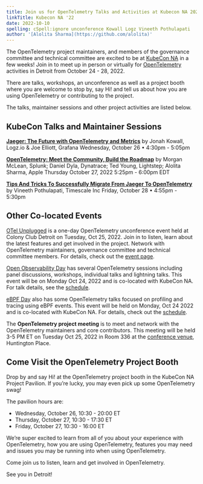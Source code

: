 ```yaml
---
title: Join us for OpenTelemetry Talks and Activities at Kubecon NA 2022
linkTitle: Kubecon NA '22
date: 2022-10-10
spelling: cSpell:ignore unconference Kowall Logz Vineeth Pothulapati
author: '[Alolita Sharma](https://github.com/alolita)'
---
```


The OpenTelemetry project maintainers, and members of the governance committee
and technical committee are excited to be at [KubeCon NA][] in a few weeks! Join
in to meet up in person or virtually for [OpenTelemetry](/) activities in
Detroit from October 24 - 28, 2022.

There are talks, workshops, an unconference as well as a project booth where you
are welcome to stop by, say Hi! and tell us about how you are using
OpenTelemetry or contributing to the project.

The talks, maintainer sessions and other project activities are listed below.

## KubeCon Talks and Maintainer Sessions

**[Jaeger: The Future with OpenTelemetry and Metrics](https://sched.co/182O7)**
by Jonah Kowall, Logz.io & Joe Elliott, Grafana Wednesday, October 26 • 4:30pm -
5:05pm

**[OpenTelemetry: Meet the Community, Build the Roadmap](https://sched.co/182On)**
by Morgan McLean, Splunk; Daniel Dyla, Dynatrace; Ted Young, Lightstep; Alolita
Sharma, Apple Thursday October 27, 2022 5:25pm - 6:00pm EDT

**[Tips And Tricks To Successfully Migrate From Jaeger To OpenTelemetry](https://sched.co/182Ib)**
by Vineeth Pothulapati, Timescale Inc Friday, October 28 • 4:55pm - 5:30pm

## Other Co-located Events

[OTel Unplugged](../otel-unplugged-kubecon-na/) is a one-day OpenTelemetry
unconference event held at Colony Club Detroit on Tuesday, Oct 25, 2022. Join in
to listen, learn about the latest features and get involved in the project.
Network with OpenTelemetry maintainers, governance committee and technical
committee members. For details, check out the
[event page](https://www.eventbrite.com/e/otel-unplugged-kubeconcloudnativecon-detroit-2022-tickets-427595037267).

[Open Observability Day](https://events.linuxfoundation.org/open-observability-day-north-america/)
has several OpenTelemetry sessions including panel discussions, workshops,
individual talks and lightning talks. This event will be on Monday Oct 24, 2022
and is co-located with KubeCon NA. For talk details, see the
[schedule](https://events.linuxfoundation.org/open-observability-day-north-america/program/schedule/).

[eBPF Day](https://events.linuxfoundation.org/cloud-native-ebpf-day-north-america/)
also has some OpenTelemetry talks focused on profiling and tracing using eBPF
events. This event will be held on Monday, Oct 24 2022 and is co-located with
KubeCon NA. For details, check out the
[schedule](https://events.linuxfoundation.org/cloud-native-ebpf-day-north-america/program/schedule/).

The **OpenTelemetry project meeting** is to meet and network with the
OpenTelemetry maintainers and core contributors. This meeting will be held 3-5
PM ET on Tuesday Oct 25, 2022 in Room 336 at the
[conference venue](https://events.linuxfoundation.org/kubecon-cloudnativecon-north-america/venue-travel/),
Huntington Place.

## Come Visit the OpenTelemetry Project Booth

Drop by and say Hi! at the OpenTelemetry project booth in the KubeCon NA Project
Pavilion. If you’re lucky, you may even pick up some OpenTelemetry swag!

The pavilion hours are:

- Wednesday, October 26, 10:30 - 20:00 ET
- Thursday, October 27, 10:30 - 17:30 ET
- Friday, October 27, 10:30 - 16:00 ET

We’re super excited to learn from all of you about your experience with
OpenTelemetry, how you are using OpenTelemetry, features you may need and issues
you may be running into when using OpenTelemetry.

Come join us to listen, learn and get involved in OpenTelemetry.

See you in Detroit!

[KubeCon NA]:
  https://events.linuxfoundation.org/kubecon-cloudnativecon-north-america/
